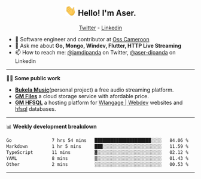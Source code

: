 <h2 align="center"> <img src="https://github.com/gabriel-TheCode/gabriel-TheCode/blob/master/gifs/Hi.gif" width="30px"> Hello! I'm Aser.</h2>
<p align="center">
  <a href="https://twitter.com/iamdipanda">Twitter</a> - 
  <a href="https://www.linkedin.com/in/aser-dipanda/">Linkedin</a>
</p>


- 🔭 Software engineer and contributor at [Oss Cameroon](https://github.com/osscameroon)
- 💬 Ask me about **Go, Mongo, Windev, Flutter, HTTP Live Streaming**
- 📫 How to reach me: [@iamdipanda](https://twitter.com/iamdipanda) on Twitter, [@aser-dipanda](https://www.linkedin.com/in/aser-dipanda/) on Linkedin

-------

👨‍💻 **Some public work**

- **[Bukela Music](https://music.bukela.co)**(personal project) a free audio streaming platform. 
- **[GM Files](https://gamesmania.io)** a cloud storage service with afordable price.
- **[GM HFSQL](https://gamesmania.io)** a hosting platform for [Wlangage | Webdev](https://pcsoft.fr/webdev/index.html) websites and [hfsql](https://pcsoft.fr/accueilpub/hfsql.htm) databases.
-------

📊 **Weekly development breakdown**

<!--START_SECTION:waka-->

```text
Go               7 hrs 54 mins   █████████████████████░░░░   84.06 %
Markdown         1 hr 5 mins     ███░░░░░░░░░░░░░░░░░░░░░░   11.59 %
TypeScript       11 mins         ▓░░░░░░░░░░░░░░░░░░░░░░░░   02.12 %
YAML             8 mins          ▒░░░░░░░░░░░░░░░░░░░░░░░░   01.43 %
Other            2 mins          ░░░░░░░░░░░░░░░░░░░░░░░░░   00.53 %
```

<!--END_SECTION:waka-->

-------
